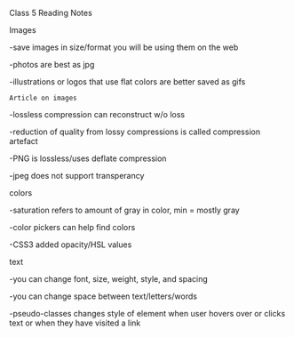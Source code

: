 Class 5 Reading Notes

Images

-save images in size/format you will be using them on the web

-photos are best as jpg

-illustrations or logos that use flat colors are better saved as gifs

	Article on images

-lossless compression can reconstruct w/o loss

-reduction of quality from lossy compressions is called compression artefact

-PNG is lossless/uses deflate compression

-jpeg does not support transperancy


colors

-saturation refers to amount of gray in color, min = mostly gray

-color pickers can help find colors

-CSS3 added opacity/HSL values


text

-you can change font, size, weight, style, and spacing

-you can change space between text/letters/words

-pseudo-classes changes style of element when user hovers over or 
clicks text or when they have visited a link